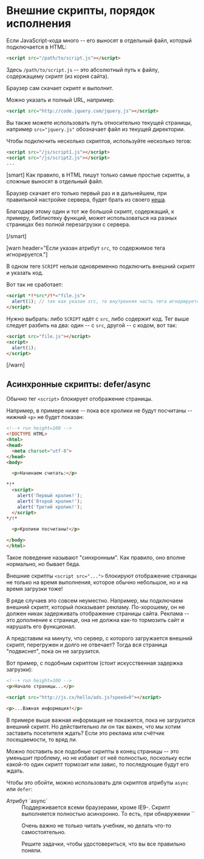 # Внешние скрипты, порядок исполнения

Если JavaScript-кода много -- его выносят в отдельный файл, который подключается в HTML:

```html
<script src="/path/to/script.js"></script>
```

Здесь `/path/to/script.js` -- это абсолютный путь к файлу, содержащему скрипт (из корня сайта). 

Браузер сам скачает скрипт и выполнит.

Можно указать и полный URL, например:

```html
<script src="http://code.jquery.com/jquery.js"></script>
```

Вы также можете использовать путь относительно текущей страницы, например `src="jquery.js"` обозначает файл из текущей директории.

Чтобы подключить несколько скриптов, используйте несколько тегов:

```html
<script src="/js/script1.js"></script>
<script src="/js/script2.js"></script>
...
```

[smart]
Как правило, в HTML пишут только самые простые скрипты, а сложные выносят в отдельный файл.

Браузер скачает его только первый раз и в дальнейшем, при правильной настройке сервера, будет брать из своего [кеша](http://ru.wikipedia.org/wiki/%D0%9A%D1%8D%D1%88).

Благодаря этому один и тот же большой скрипт, содержащий, к примеру, библиотеку функций, может использоваться на разных страницах без полной перезагрузки с сервера.  

[/smart]


[warn header="Если указан атрибут `src`, то содержимое тега игнорируется."]

В одном теге `SCRIPT` нельзя одновременно подключить внешний скрипт и указать код. 

Вот так не cработает:

```html
<script *!*src*/!*="file.js">
  alert(1); // так как указан src, то внутренняя часть тега игнорируется
</script>
```

Нужно выбрать: либо `SCRIPT` идёт с `src`, либо содержит код. Тег выше следует разбить на два: один -- с `src`, другой -- с кодом, вот так:

```html
<script src="file.js"></script>
<script>
  alert(1); 
</script>
```

[/warn]

## Асинхронные скрипты: defer/async

Обычно тег `<script>` блокирует отображение страницы. 

Например, в примере ниже -- пока все кролики не будут посчитаны -- нижний `<p>` не будет показан:

```html
<!--+ run height=100 -->
<!DOCTYPE HTML>
<html>
<head>
  <meta charset="utf-8">
</head>
<body>

  <p>Начинаем считать:</p>

*!*
  <script>
    alert('Первый кролик!');
    alert('Второй кролик!');
    alert('Третий кролик!');
  </script>
*/!*

  <p>Кролики посчитаны!</p>

</body>
</html>
```

Такое поведение называют "синхронным". Как правило, оно вполне нормально, но бывает беда.

Внешние скрипты `<script src="...">` блокируют отображение страницы не только на время выполнения, которое обычно небольшое, но и на время загрузки тоже!

В ряде случаев это совсем неуместно. Например, мы подключаем внешний скрипт, который показывает рекламу. По-хорошему, он не должен никак задерживать отображение страницы сайта. Реклама -- это дополнение к странице, она не должна как-то тормозить сайт и нарушать его функционал.

А представим на минуту, что сервер, с которого загружается внешний скрипт, перегружен и долго не отвечает? Тогда вся страница "подвиснет", пока он не загрузится. 

Вот пример, с подобным скриптом (стоит искусственная задержка загрузки):

```html
<!--+ run height=100 -->
<p>Начало страницы...</p>

<script src="http://js.cx/hello/ads.js?speed=0"></script>

<p>...Важная информация!</p>
```

В примере выше важная информация не покажется, пока не загрузится внешний скрипт. Но действительно ли он так важен, что мы хотим заставить посетителя ждать? Если это реклама или счётчик посещаемости, то вряд ли.

Можно поставить все подобные скрипты в конец страницы -- это уменьшит проблему, но не избавит от неё полностью, поскольку если какой-то один скрипт тормозит или завис, то последующие будут его ждать.

Чтобы это обойти, можно использовать для скриптов атрибуты `async` или `defer`:
<dl>
<dt>Атрибут `async`</dt>
<dd>Поддерживается всеми браузерами, кроме IE9-. Скрипт выполняется полностью асинхронно. То есть, при обнаружении `<script async src="...">` браузер не останавливает обработку страницы, а спокойно работает дальше. Когда скрипт будет загружен -- он выполнится.</dd>
<dt>Атрибут `defer`</dt>
<dd>Поддерживается всеми браузерами, включая самые старые IE. Скрипт выполняется асинхронно, не заставляет ждать страницу, но, в отличие от `async`, браузер гарантирует, что относительный порядок скриптов с `defer` будет сохранён. 

То есть, в таком коде (с `async`) первым сработает тот скрипт, который раньше загрузится:

```html
<script src="1.js" async></script>
<script src="2.js" async></script>
```

А в таком коде (с `defer`) первым сработает всегда `1.js`, а скрипт `2.js`, даже если загрузился раньше, будет его ждать.

```html
<script src="1.js" defer></script>
<script src="2.js" defer></script>
```

Атрибут `defer` используют в тех случаях, когда второй скрипт `2.js` зависит от первого `1.js`, к примеру -- использует что-то, описанное первым скриптом.

</dd>
</dl>

[warn header="Либо `async` либо `defer`"]
Одновременно указывать `async` и `defer` не имеет смысла, в этом случае браузер использует только `async`.
[/warn]

[warn header="Атрибуты `async/defer` -- только для внешних скриптов"]
Атрибуты `async/defer` работают только в том случае, если назначены на внешние скрипты, т.е. имеющие `src`. 

При попытке назначить их на обычные скрипты <code>&lt;script&gt;...&lt;/script&gt;</code>, они будут проигнороированы.
[/warn]

Тот же пример с `async`:

```html
<!--+ run height=100 -->
<p>Начало страницы...</p>

<script *!*async*/!* src="http://js.cx/hello/ads.js?speed=0"></script>

<p>...Важная информация!</p>
```

При запуске вы увидите, что вся страница отобразилась тут же, а `alert` из внешнего скрипта появится позже, когда загрузится скрипт. 

**Большинство современных системы рекламы и счётчиков знают про эти атрибуты и используют их.**

## Итого

<ul>
<li>Скрипты вставляются на страницу как текст в теге `<script>`, либо как внешний файл через `<script src="путь"></script>`</li>
</ul>

Очень важно не только читать учебник, но делать что-то самостоятельно.

Решите задачки, чтобы удостовериться, что вы все правильно поняли.


